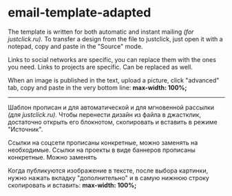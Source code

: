 # email-template-adapted

The template is written for both automatic and instant mailing <i>(for justclick.ru).</i>
To transfer a design from the file to justclick, just open it with a notepad, copy and paste in the "Source" mode.

Links to social networks are specific, you can replace them with the ones you need. Links to projects are specific. Can be replaced as well.

When an image is published in the text, upload a picture, click "advanced" tab, copy and paste in the very bottom line: <b>max-width: 100%;</b>

-----------------------------------------------


Шаблон прописан и для автоматической и для мгновенной рассылки <i>(для justclick.ru).</i>
Чтобы перенести дизайн из файла в джастклик, достаточно открыть его блокнотом, скопировать и вставить в режиме "Источник".

Ссылки на соцсети прописаны конкретные, можно заменять на необходимые. Ссылки на проекты в виде баннеров прописаны конкретные. Можно заменять

Когда публикуются изображение в тексте, после выбора картинки, нужно нажать вкладку "дополнительно" и в самую нижнюю строку скопировать и вставить: <b> max-width: 100%;</b>
